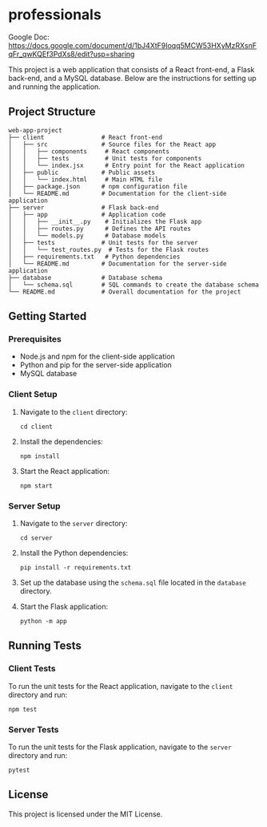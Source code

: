 # professionals

Google Doc: https://docs.google.com/document/d/1bJ4XtF9Ioqq5MCW53HXyMzRXsnFqFr_qwKQEf3PdXs8/edit?usp=sharing

This project is a web application that consists of a React front-end, a Flask back-end, and a MySQL database. Below are the instructions for setting up and running the application.

## Project Structure

```
web-app-project
├── client                # React front-end
│   ├── src               # Source files for the React app
│   │   ├── components     # React components
│   │   ├── tests          # Unit tests for components
│   │   └── index.jsx      # Entry point for the React application
│   ├── public            # Public assets
│   │   └── index.html     # Main HTML file
│   ├── package.json      # npm configuration file
│   └── README.md         # Documentation for the client-side application
├── server                # Flask back-end
│   ├── app               # Application code
│   │   ├── __init__.py    # Initializes the Flask app
│   │   ├── routes.py      # Defines the API routes
│   │   └── models.py      # Database models
│   ├── tests             # Unit tests for the server
│   │   └── test_routes.py  # Tests for the Flask routes
│   ├── requirements.txt   # Python dependencies
│   └── README.md         # Documentation for the server-side application
├── database              # Database schema
│   └── schema.sql        # SQL commands to create the database schema
└── README.md             # Overall documentation for the project
```

## Getting Started

### Prerequisites

- Node.js and npm for the client-side application
- Python and pip for the server-side application
- MySQL database

### Client Setup

1. Navigate to the `client` directory:
   ```
   cd client
   ```

2. Install the dependencies:
   ```
   npm install
   ```

3. Start the React application:
   ```
   npm start
   ```

### Server Setup

1. Navigate to the `server` directory:
   ```
   cd server
   ```

2. Install the Python dependencies:
   ```
   pip install -r requirements.txt
   ```

3. Set up the database using the `schema.sql` file located in the `database` directory.

4. Start the Flask application:
   ```
   python -m app
   ```

## Running Tests

### Client Tests

To run the unit tests for the React application, navigate to the `client` directory and run:
```
npm test
```

### Server Tests

To run the unit tests for the Flask application, navigate to the `server` directory and run:
```
pytest
```

## License

This project is licensed under the MIT License.